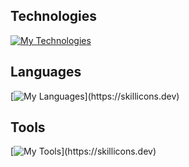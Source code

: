 ## Technologies

[![My Technologies](https://skillicons.dev/icons?i=react,vite,nodejs,postgres,mysql,linux)](https://skillicons.dev)

## Languages

[![My Languages](https://skillicons.dev/icons?i=html,css,sass,js,ts,java,)](https://skillicons.dev)

## Tools

[![My Tools](https://skillicons.dev/icons?i=figma,ai,github,gitlab,git,vscode,codepen,stackoverflow,devto,docker,netlify,)](https://skillicons.dev)
